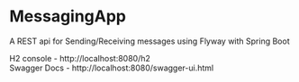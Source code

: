 # MessagingApp
A REST api for Sending/Receiving messages using Flyway with Spring Boot

H2 console -  http://localhost:8080/h2     
Swagger Docs - http://localhost:8080/swagger-ui.html
